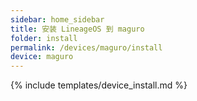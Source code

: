 ```yaml
---
sidebar: home_sidebar
title: 安装 LineageOS 到 maguro
folder: install
permalink: /devices/maguro/install
device: maguro
---
```

{% include templates/device_install.md %}
